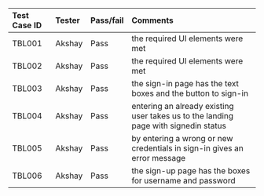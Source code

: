 |Test Case ID|Tester                        |Pass/fail    |Comments                                                                             
|:-----------|:-----------------------------|:------------|:-------------------------------------------------------------------------------------
|TBL001      |Akshay                        |Pass         |the required UI elements were met                                        
|TBL002      |Akshay                        |Pass         |the required UI elements were met                                        
|TBL003      |Akshay                        |Pass         |the sign-in page has the text boxes and the button to sign-in            
|TBL004      |Akshay                        |Pass         |entering an already existing user takes us to the landing page with signedin status
|TBL005      |Akshay                        |Pass         |by entering a wrong or new credentials in sign-in gives an error message 
|TBL006      |Akshay                        |Pass         |the sign-up page has the boxes for username and password
